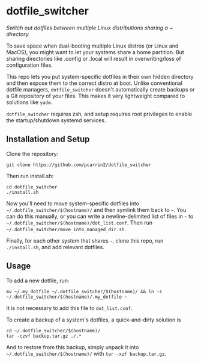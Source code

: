 # dotfile_switcher
*Switch out dotfiles between multiple Linux distributions sharing a ~ directory.*

To save space when dual-booting multiple Linux distros (or Linux and MacOS), you might want to let your systems share a home partition. But sharing directories like .config or .local will result in overwriting/loss of configuration files. 

This repo lets you put system-specific dotfiles in their own hidden directory and then expose them to the correct distro at boot. Unlike conventional dotfile managers, `dotfile_switcher` doesn't automatically create backups or a Git repository of your files. This makes it very lightweight compared to solutions like `yadm`.

`dotfile_switcher` requires zsh, and setup requires root privileges to enable the startup/shutdown systemd services.

## Installation and Setup
Clone the repository:
```
git clone https://github.com/pcarrin2/dotfile_switcher
```

Then run install.sh:
```
cd dotfile_switcher
./install.sh
```

Now you'll need to move system-specific dotfiles into `~/.dotfile_switcher/$(hostname)/` and then symlink them back to `~`. You can do this manually, or you can write a newline-delimited list of files in `~` to `~/.dotfile_switcher/$(hostname)/dot_list.conf`. Then run `~/.dotfile_switcher/move_into_managed_dir.sh`.

Finally, for each other system that shares `~`, clone this repo, run `./install.sh`, and add relevant dotfiles.

## Usage
To add a new dotfile, run:
```
mv ~/.my_dotfile ~/.dotfile_switcher/$(hostname)/ && ln -s ~/.dotfile_switcher/$(hostname)/.my_dotfile ~
```
It is not necessary to add this file to `dot_list.conf`.

To create a backup of a system's dotfiles, a quick-and-dirty solution is 
```
cd ~/.dotfile_switcher/$(hostname)/
tar -czvf backup.tar.gz ./.*
```
And to restore from this backup, simply unpack it into `~/.dotfile_switcher/$(hostname)/` with `tar -xzf backup.tar.gz`.

